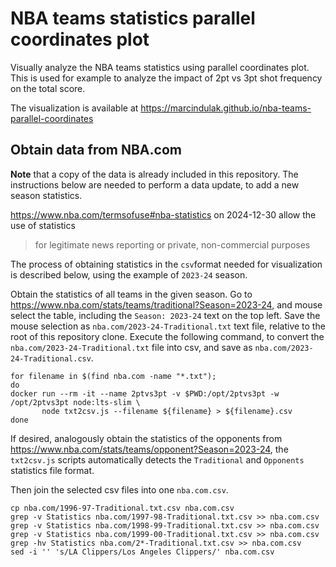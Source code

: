 # NBA teams statistics parallel coordinates plot

Visually analyze the NBA teams statistics using parallel coordinates plot.
This is used for example to analyze the impact of 2pt vs 3pt shot frequency on the total score.

The visualization is available at https://marcindulak.github.io/nba-teams-parallel-coordinates

## Obtain data from NBA.com

**Note** that a copy of the data is already included in this repository.
The instructions below are needed to perform a data update, to add a new season statistics.

https://www.nba.com/termsofuse#nba-statistics on 2024-12-30 allow the use of statistics

> for legitimate news reporting or private, non-commercial purposes

The process of obtaining statistics in the `csv`format needed for visualization is described below,
using the example of `2023-24` season.

Obtain the statistics of all teams in the given season.
Go to https://www.nba.com/stats/teams/traditional?Season=2023-24,
and mouse select the table, including the `Season: 2023-24` text on the top left.
Save the mouse selection as `nba.com/2023-24-Traditional.txt` text file, relative to the root of this repository clone.
Execute the following command, to convert the `nba.com/2023-24-Traditional.txt` file into csv,
and save as `nba.com/2023-24-Traditional.csv`.

```shell
for filename in $(find nba.com -name "*.txt");
do
docker run --rm -it --name 2ptvs3pt -v $PWD:/opt/2ptvs3pt -w /opt/2ptvs3pt node:lts-slim \
       node txt2csv.js --filename ${filename} > ${filename}.csv
done
```

If desired, analogously obtain the statistics of the opponents from https://www.nba.com/stats/teams/opponent?Season=2023-24,
the `txt2csv.js` scripts automatically detects the `Traditional` and `Opponents` statistics file format.

Then join the selected csv files into one `nba.com.csv`.

```shell
cp nba.com/1996-97-Traditional.txt.csv nba.com.csv
grep -v Statistics nba.com/1997-98-Traditional.txt.csv >> nba.com.csv
grep -v Statistics nba.com/1998-99-Traditional.txt.csv >> nba.com.csv
grep -v Statistics nba.com/1999-00-Traditional.txt.csv >> nba.com.csv
grep -hv Statistics nba.com/2*-Traditional.txt.csv >> nba.com.csv
sed -i '' 's/LA Clippers/Los Angeles Clippers/' nba.com.csv
```
